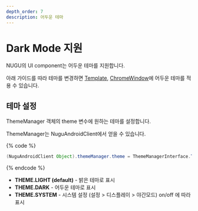 ```yaml
---
depth_order: 7
description: 어두운 테마
---
```


# Dark Mode 지원

NUGU의 UI component는 어두운 테마를 지원합니다.

아래 가이드를 따라 테마를 변경하면 [Template](https://developers-doc.nugu.co.kr/nugu-sdk/platform/android/nugu-display), [ChromeWindow](https://developers-doc.nugu.co.kr/nugu-sdk/platform/android/nugu-user-interface#chromewindow)에 어두운 테마를 적용 수 있습니다.

## 테마 설정

ThemeManager 객체의 theme 변수에 원하는 테마를 설정합니다.   

ThemeManager는 NuguAndroidClient에서 얻을 수 있습니다.

{% code %}
```java
(NuguAndroidClient Object).themeManager.theme = ThemeManagerInterface.THEME.DARK
```
{% endcode %}

* **THEME.LIGHT (default)**    - 밝은 테마로 표시 
* **THEME.DARK**                     - 어두운 테마로 표시
* **THEME.SYSTEM**                - 시스템 설정 (설정 > 디스플레이 > 야간모드) on/off 에 따라 표시



